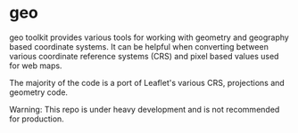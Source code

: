 # geo
geo toolkit provides various tools for working with geometry and geography based coordinate systems. It can be helpful when converting between various coordinate reference systems (CRS) and pixel based values used for web maps.

The majority of the code is a port of Leaflet's various CRS, projections and geometry code.

Warning: This repo is under heavy development and is not recommended for production. 
